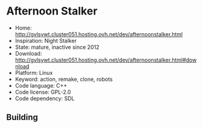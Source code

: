 # Afternoon Stalker

- Home: http://gvlsywt.cluster051.hosting.ovh.net/dev/afternoonstalker.html
- Inspiration: Night Stalker
- State: mature, inactive since 2012
- Download: http://gvlsywt.cluster051.hosting.ovh.net/dev/afternoonstalker.html#download
- Platform: Linux
- Keyword: action, remake, clone, robots
- Code language: C++
- Code license: GPL-2.0
- Code dependency: SDL

## Building
